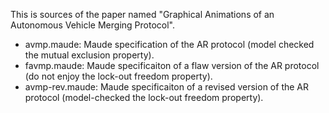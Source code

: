 This is sources of the paper named "Graphical Animations of an Autonomous Vehicle Merging Protocol".
- avmp.maude: Maude specification of the AR protocol (model checked the mutual exclusion property).
- favmp.maude: Maude specificaiton of a flaw version of the AR protocol (do not enjoy the lock-out freedom property).
- avmp-rev.maude: Maude specificaiton of a revised version of the AR protocol (model-checked the lock-out freedom property).
